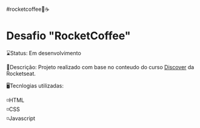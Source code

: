 #rocketcoffee🚀☕
<h1>Desafio "RocketCoffee"</h1>

⌛Status: Em desenvolvimento

📃Descrição:
Projeto realizado com base no conteudo do curso <a href="https://app.rocketseat.com.br/discover"> Discover</a> da Rocketseat.

🖥Tecnlogias utilizadas:<p> 
  
◽HTML  
◽CSS<br> 
◽Javascript
